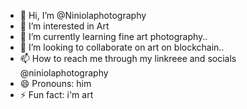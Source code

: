 - 👋 Hi, I’m @Niniolaphotography
- 👀 I’m interested in Art
- 🌱 I’m currently learning fine art photography..
- 💞️ I’m looking to collaborate on art on blockchain..
- 📫 How to reach me through my linkreee and socials @niniolaphotography
- 😄 Pronouns: him
- ⚡ Fun fact: i'm art 

<!---
Niniolaphotography/Niniolaphotography is a ✨ special ✨ repository because its `README.md` (this file) appears on your GitHub profile.
You can click the Preview link to take a look at your changes.
--->
